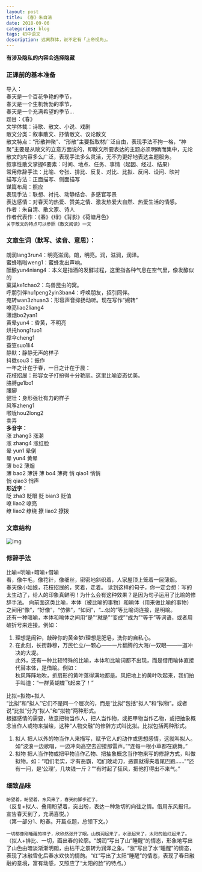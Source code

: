 ```yaml
---
layout: post
title: 《春》朱自清
date: 2018-09-06
categories: blog
tags: 初中语文
description: 远离群体，说不定有「上帝视角」。
---
```

**有涉及隐私的内容会选择隐藏**   
### 正课前的基本准备  
导入：  
春天是一个百花争艳的季节，   
春天是一个生机勃勃的季节，   
春天是一个充满希望的季节...  
题目：《春》  
文学体裁：诗歌、散文、小说、戏剧  
散文分类：叙事散文、抒情散文、议论散文  
散文特点：“形散神聚”、“形散”主要指取材广泛自由，表现手法不拘一格，“神聚”主要是从散文的立意方面说的，即散文所要表达的主题必须明确而集中，无论散文的内容多么广泛，表现手法多么灵活，无不为更好地表达主题服务。  
叙事性散文掌握6要素：时间、地点、任务、事情（起因、经过、结果）     
常用修辞手法：比喻、夸张、排比、反复、对比、比拟、反问、设问、映衬  
描写方法：正面描写、侧面描写  
谋篇布局：照应  
表现手法：联想、衬托、动静结合、多感官写景    
表达感情：对春天的热爱、赞美之情、激发热爱大自然、热爱生活的情感。  
作者：朱自清、散文家、诗人  
作者代表作：《春》《绿》《背影》《荷塘月色》  
`关于散文的特点可以参照《散文阅读》一文`  
### 文章生词（默写、读音、意思）：  
朗润lang3run4：明亮滋润。朗，明亮。润，滋润，润泽。      
蜜蜂嗡嗡weng1：蜜蜂发出声响。     
酝酿yun4niang4：本义是指酒的发酵过程，这里指各种气息在空气里，像发酵似的   
窠巢ke1chao2：鸟兽昆虫的窝。  
呼朋引伴hu1peng2yin3ban4：呼唤朋友，招引同伴。    
宛转wan3zhuan3：形容声音抑扬动听。现在写作“婉转”  
嘹亮liao2liang4  
薄烟bo2yan1  
黄晕yun4：昏黄，不明亮  
烘托hong1tuo1  
撑伞cheng1  
蓑笠suo1li4  
静默：静静无声的样子   
抖擞sou3：振作  
一年之计在于春，一日之计在于晨：  
花枝招展：形容女子打扮得十分艳丽。这里比喻姿态优美。  
胳膊ge1bo1  
腰脚  
健壮：身形强壮有力的样子    
风筝zheng1  
喉咙hou2long2  
卖弄  
**多音字：**  
涨  zhang3 涨潮  
涨  zhang4 涨红脸  
晕  yun1 晕倒  
晕  yun4 黄晕  
薄  bo2  薄烟  
薄  bao2 薄饼
薄  bo4  薄荷
悄  qiao1 悄悄  
悄  qiao3 悄声  
**形近字：**  
眨 zha3  眨眼
贬 bian3 贬值  
嘹 liao2 嘹亮  
缭 liao2 缭绕
撩 liao2 撩拨
### 文章结构   
![img](/img/pic/春1.png)  
### 修辞手法   
比喻=明喻+暗喻+借喻  
看，像牛毛，像花针，像细丝，密密地斜织着，人家屋顶上笼着一层薄烟。  
春天像小姑娘，花枝招展的，笑着，走着。
读到这样的句子，你一定会想：写的太生动了，给人的印象真鲜明！为什么会有这种效果？是因为句子运用了比喻的修辞手法。
向前面这类比喻，本体（被比喻的事物）和喻体（用来做比喻的事物）之间用“像”，“好像”，“仿佛”，“如同”，“...似的”等比喻词连接，是明喻。  
还有一种暗喻，本体和喻体之间用“是”“就是”“变成”“成为”“等于”等词语，或者用破折号来连接。例如：  
1. 理想是闹钟，敲碎你的黄金梦/理想是肥皂，洗你的自私心。  
2. 在此刻，长街静穆，万民伫立/一颗心——一片翻腾的大海/一双眼——一道冲决的大堤。  
此外，还有一种比较特殊的比喻，本体和比喻词都不出现，而是借用喻体直接代替本体，是借喻。例如：  
秋风阵阵地吹，折扇形的黄叶落得满地都是。风把地上的黄叶吹起来，我们拍手叫道：“一群黄蝴蝶飞起来了！”  

比拟=拟物+拟人  
“比拟”和“拟人”它们不是同一个层次的，而是“比拟”包括“拟人”和“拟物”。或者说“比拟”分为“拟人”和“拟物”两种形式。  
根据感情的需要，故意把物当作人，把人当作物，或把甲物当作乙物，或把抽象概念当作人或物来描绘，这种“人物交融”的修辞方式叫比拟。比拟包括两种形式。  
1. 拟人  把人以外的物当作人来描写，赋予它人的动作或思想感情，这就叫拟人。  如“波浪一边歌唱，一边冲向高空去迎接那雷声。”“连每一根小草都在跳舞。”  
2. 拟物  把人当作物或把甲物当作乙物、把抽象概念当作物来写的修辞方式，叫做拟物。如：“咱们老实，才有恶霸，咱们敢动刀，恶霸就得夹着尾巴跑……”“还有一问，是‘公理’，几块钱一斤？”“有时起了狂风，把他打得出不来气。”  
### 细致品味  
`盼望着，盼望着，东风来了，春天的脚步近了。`  
（反复+拟人、叠用盼望着，突出盼，表达一种急切的向往之情。借用东风报讯，宣告春天到了，充满喜悦。）  
（第一部分1、盼春。开篇点题，总领下文。）  

`一切都像刚睡醒的样子，欣欣然张开了眼。山朗润起来了，水涨起来了，太阳的脸红起来了。`  
（拟人+排比、一切，画出春的轮廓。“朗润”写出了山“睡醒”的情态，形象地写出了山色由暗淡渐渐明朗，由枯干之景转为润泽之象。“涨”写出了水“睡醒”的情态，表现了冰融雪化后春水欢快的情韵。“红”写出了太阳“睡醒”的情态，表现了春日融融的意境，富有动感，又照应了“太阳的脸”的特点。）  
